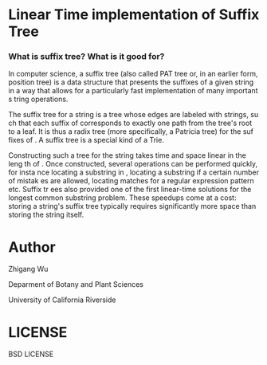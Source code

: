 Linear Time implementation of Suffix Tree
===========================================


### What is suffix tree? What is it good for?

In computer science, a suffix tree (also called PAT tree or, in an earlier form,
 position tree) is a data structure that presents the suffixes of a given string
 in a way that allows for a particularly fast implementation of many important s
tring operations.

The suffix tree for a string  is a tree whose edges are labeled with strings, su
ch that each suffix of  corresponds to exactly one path from the tree's root to 
a leaf. It is thus a radix tree (more specifically, a Patricia tree) for the suf
fixes of . A suffix tree is a special kind of a Trie.

Constructing such a tree for the string  takes time and space linear in the leng
th of . Once constructed, several operations can be performed quickly, for insta
nce locating a substring in , locating a substring if a certain number of mistak
es are allowed, locating matches for a regular expression pattern etc. Suffix tr
ees also provided one of the first linear-time solutions for the longest common 
substring problem. These speedups come at a cost: storing a string's suffix tree
 typically requires significantly more space than storing the string itself.


Author
=========
Zhigang Wu

Deparment of Botany and Plant Sciences

University of California Riverside


LICENSE
=========
BSD LICENSE



